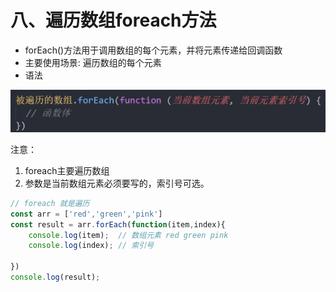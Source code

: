 # 八、遍历数组foreach方法

- forEach()方法用于调用数组的每个元素，并将元素传递给回调函数
- 主要使用场景: 遍历数组的每个元素
- 语法

![](/script/JavaScript/difficulty/005.png)

注意：

1. foreach主要遍历数组
2. 参数是当前数组元素必须要写的，索引号可选。

```js
// foreach 就是遍历
const arr = ['red','green','pink']
const result = arr.forEach(function(item,index){
    console.log(item);  // 数组元素 red green pink
    console.log(index); // 索引号
    
})
console.log(result);
```

